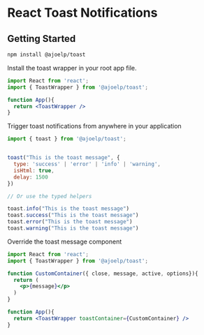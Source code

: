 # React Toast Notifications

## Getting Started

```sh
npm install @ajoelp/toast
```


Install the toast wrapper in your root app file.

```jsx
import React from 'react';
import { ToastWrapper } from '@ajoelp/toast';

function App(){
  return <ToastWrapper />
}
```

Trigger toast notifications from anywhere in your application

```jsx
import { toast } from '@ajoelp/toast';


toast("This is the toast message", {
  type: 'success' | 'error' | 'info' | 'warning',
  isHtml: true,
  delay: 1500
})

// Or use the typed helpers

toast.info("This is the toast message")
toast.success("This is the toast message")
toast.error("This is the toast message")
toast.warning("This is the toast message")

```

Override the toast message component


```jsx
import React from 'react';
import { ToastWrapper } from '@ajoelp/toast';

function CustomContainer({ close, message, active, options}){
  return (
    <p>{message}</p>
  )
}

function App(){
  return <ToastWrapper toastContainer={CustomContainer} />
}
```

